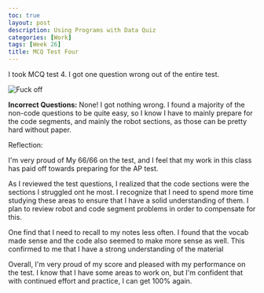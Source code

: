 ```yaml
---
toc: true
layout: post
description: Using Programs with Data Quiz
categories: [Work]
tags: [Week 26]
title: MCQ Test Four
---
```




I took MCQ test 4. I got one question wrong out of the entire test.

![]({{site.baseurl}}/images/MCQ4.png "Fuck off")

**Incorrect Questions:**
None! I got nothing wrong. I found a majority of the non-code questions to be quite easy, so I know I have to mainly prepare for the code segments, and mainly the robot sections, as those can be pretty hard without paper.

Reflection: 

I'm very proud of My 66/66 on the test, and I feel that my work in this class has paid off towards preparing for the AP test.

As I reviewed the test questions, I realized that the code sections were the sections I struggled ont he most. I recognize that I need to spend more time studying these areas to ensure that I have a solid understanding of them. I plan to review robot and code segment problems in order to compensate for this.

One find that I need to recall to my notes less often. I found that the vocab made sense and the code also seemed to make more sense as well. This confirmed to me that I have a strong understanding of the material

Overall, I'm very proud of my score and pleased with my performance on the test. I know that I have some areas to work on, but I'm confident that with continued effort and practice, I can get 100% again.